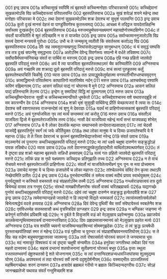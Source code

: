 001	इन्द्र उवाच
001a	कच्चित्सुखं स्वपिषि त्वं बृहस्पते कच्चिन्मनोज्ञाः परिचारकास्ते
001c	कच्चिद्देवानां सुखकामोऽसि विप्र कच्चिद्देवास्त्वां परिपालयन्ति
002	बृहस्पतिरुवाच
002a	सुखं शयेऽहं शयने महेन्द्र तथा मनोज्ञाः परिचारका मे
002c	तथा देवानां सुखकामोऽस्मि शक्र देवाश्च मां सुभृशं पालयन्ति
003	इन्द्र उवाच
003a	कुतो दुःखं मानसं देहजं वा पाण्डुर्विवर्णश्च कुतस्त्वमद्य
003c	आचक्ष्व मे तद्द्विज यावदेतान्निहन्मि सर्वांस्तव दुःखकर्तॄन्
004	बृहस्पतिरुवाच
004a	मरुत्तमाहुर्मघवन्यक्ष्यमाणं महायज्ञेनोत्तमदक्षिणेन
004c	तं संवर्तो याजयितेति मे श्रुतं तदिच्छामि न स तं याजयेत
005	इन्द्र उवाच
005a	सर्वान्कामाननुजातोऽसि विप्र यस्त्वं देवानां मन्त्रयसे पुरोधाः
005c	उभौ च ते जन्ममृत्यू व्यतीतौ किं संवर्तस्तव कर्ताऽद्य विप्र
006	बृहस्पतिरुवाच
006a	देवैः सह त्वमसुरान्सम्प्रणुद्य जिघांससेऽद्याप्युत सानुबन्धान्
006c	यं यं समृद्धं पश्यसि तत्र तत्र दुःखं सपत्नेषु समृद्धभावः
007a	अतोऽस्मि देवेन्द्र विवर्णरूपः सपत्नो मे वर्धते तन्निशम्य
007c	सर्वोपायैर्मघवन्संनियच्छ संवर्तं वा पार्थिवं वा मरुत्तम्
008	इन्द्र उवाच
008a	एहि गच्छ प्रहितो जातवेदो बृहस्पतिं परिदातुं मरुत्ते
008c	अयं वै त्वा याजयिता बृहस्पतिस्तथाऽमरं चैव करिष्यतीति
009	अग्निरुवाच
009a	अयं गच्छामि तव शक्राद्य दूतो बृहस्पतिं परिदातुं मरुत्ते
009c	वाचं सत्यां पुरुहूतस्य कर्तुं बृहस्पतेश्चापचितिं चिकीर्षुः
010	व्यास उवाच
010a	ततः प्रायाद्धूमकेतुर्महात्मा वनस्पतीन्वीरुधश्चावमृद्नन्
010c	कामाद्धिमान्ते परिवर्तमानः काष्ठातिगो मातरिश्वेव नर्दन्
011	मरुत्त उवाच
011a	आश्चर्यमद्य पश्यामि रूपिणं वह्निमागतम्
011c	आसनं सलिलं पाद्यं गां चोपानय वै मुने
012	अग्निरुवाच
012a	आसनं सलिलं पाद्यं प्रतिनन्दामि तेऽनघ
012c	इन्द्रेण तु समादिष्टं विद्धि मां दूतमागतम्
013	मरुत्त उवाच
013a	कच्चिच्छ्रीमान्देवराजः सुखी च कच्चिच्चास्मान्प्रीयते धूमकेतो
013c	कच्चिद्देवाश्चास्य वशे यथावत्तद्ब्रूहि त्वं मम कार्त्स्न्येन देव
014	अग्निरुवाच
014a	शक्रो भृशं सुसुखी पार्थिवेन्द्र प्रीतिं चेच्छत्यजरां वै त्वया सः
014c	देवाश्च सर्वे वशगास्तस्य राजन्सन्देशं त्वं शृणु मे देवराज्ञः
015a	यदर्थं मां प्राहिणोत्त्वत्सकाशं बृहस्पतिं परिदातुं मरुत्ते
015c	अयं गुरुर्याजयिता नृप त्वां मर्त्यं सन्तममरं त्वां करोतु
016	मरुत्त उवाच
016a	संवर्तोऽयं याजयिता द्विजो मे बृहस्पतेरञ्जलिरेष तस्य
016c	नासौ देवं याजयित्वा महेन्द्रं मर्त्यं सन्तं याजयन्नद्य शोभेत्
017	अग्निरुवाच
017a	ये वै लोका देवलोके महान्तः सम्प्राप्स्यसे तान्देवराजप्रसादात्
017c	त्वां चेदसौ याजयेद्वै बृहस्पतिर्नूनं स्वर्गं त्वं जयेः कीर्तियुक्तः
018a	तथा लोका मानुषा ये च दिव्याः प्रजापतेश्चापि ये वै महान्तः
018c	ते ते जिता देवराज्यं च कृत्स्नं बृहस्पतिश्चेद्याजयेत्त्वां नरेन्द्र
019	संवर्त उवाच
019a	माऽस्मानेवं त्वं पुनरागाः कथञ्चिद्बृहस्पतिं परिदातुं मरुत्ते
019c	मा त्वां धक्ष्ये चक्षुषा दारुणेन सङ्क्रुद्धोऽहं पावक तन्निबोध
020	व्यास उवाच
020a	ततो देवानगमद्धूमकेतुर्दाहाद्भीतो व्यथितोऽश्वत्थपर्णवत्
020c	तं वै दृष्ट्वा प्राह शक्रो महात्मा बृहस्पतेः सन्निधौ हव्यवाहम्
021a	यत्त्वं गतः प्रहितो जातवेदो बृहस्पतिं परिदातुं मरुत्ते
021c	तत्किं प्राह स नृपो यक्ष्यमाणः कच्चिद्वचः प्रतिगृह्णाति तच्च
022	अग्निरुवाच
022a	न ते वाचं रोचयते मरुत्तो बृहस्पतेरञ्जलिं प्राहिणोत्सः
022c	संवर्तो मां याजयितेत्यभीक्ष्णं पुनः पुनः स मया प्रोच्यमानः
023a	उवाचेदं मानुषा ये च दिव्याः प्रजापतेर्ये च लोका महान्तः
023c	तांश्चेल्लभेयं संविदं तेन कृत्वा तथाऽपि नेच्छेयमिति प्रतीतः
024	इन्द्र उवाच
024a	पुनर्भवान्पार्थिवं तं समेत्य वाक्यं मदीयं प्रापय स्वार्थयुक्तम्
024c	पुनर्यद्युक्तो न करिष्यते वचस्ततो वज्रं संप्रहर्ताऽस्मि तस्मै
025	अग्निरुवाच
025a	गन्धर्वराड्यात्वयं तत्र दूतो बिभेम्यहं वासव तत्र गन्तुम्
025c	संरब्धो मामब्रवीत्तीक्ष्णरोषः संवर्तो वाक्यं चरितब्रह्मचर्यः
026a	यद्यागच्छेः पुनरेवं कथञ्चिद्बृहस्पतिं परिदातुं मरुत्ते
026c	दहेयं त्वां चक्षुषा दारुणेन सङ्क्रुद्ध इत्येतदवैहि शक्र
027	इन्द्र उवाच
027a	त्वमेवान्यान्दहसे जातवेदो न हि त्वदन्यो विद्यते भस्मकर्ता
027c	त्वत्संस्पर्शात्सर्वलोको बिभेत्यश्रद्धेयं वदसे हव्यवाह
028	अग्निरुवाच
028a	दिवं देवेन्द्र पृथिवीं चैव सर्वां संवेष्टयेस्त्वं स्वबलेनैव शक्र
028c	एवंविधस्येह सतस्तवासौ कथं वृत्रस्त्रिदिवं प्राग्जहार
029	इन्द्र उवाच
029a	न चण्डिका जङ्गमा नो करेणुर्न वारिसोमं प्रपिबामि वह्ने
029c	न दुर्बले वै विसृजामि वज्रं को मेऽसुखाय प्रहरेन्मनुष्यः
030a	प्रव्राजयेयं कालकेयान्पृथिव्यामपाकर्षं दानवानन्तरिक्षात्
030c	दिवः प्रह्रादमवसानमानयं को मेऽसुखाय प्रहरेत मर्त्यः
031	अग्निरुवाच
031a	यत्र शर्यातिं च्यवनो याजयिष्यन्सहाश्विभ्यां सोममगृह्णदेकः
031c	तं त्वं क्रुद्धः प्रत्यषेधीः पुरस्ताच्छर्यातियज्ञं स्मर तं महेन्द्र
032a	वज्रं गृहीत्वा च पुरन्दर त्वं संप्राहार्षीश्च्यवनस्यातिघोरम्
032c	स ते विप्रः सह वज्रेण बाहुमपागृह्णात्तपसा जातमन्युः
033a	ततो रोषात्सर्वतो घोररूपं सपत्नं ते जनयामास भूयः
033c	मदं नामासुरं विश्वरूपं यं त्वं दृष्ट्वा चक्षुषी संन्यमीलः
034a	हनुरेका जगतीस्था तथैका दिवं गता महतो दानवस्य
034c	सहस्रं दन्तानां शतयोजनानां सुतीक्ष्णानां घोररूपं बभूव
035a	वृत्ताः स्थूला रजतस्तम्भवर्णा दंष्ट्राश्चतस्रो द्वे शते योजनानाम्
035c	स त्वां दन्तान्विदशन्नभ्यधावज्जिघांसया शूलमुद्यम्य घोरम्
036a	अपश्यस्त्वं तं तदा घोररूपं सर्वे त्वन्ये ददृशुर्दर्शनीयम्
036c	यस्माद्भीतः प्राञ्जलिस्त्वं महर्षिमागच्छेथाः शरणं दानवघ्न
037a	क्षत्रादेवं ब्रह्मबलं गरीयो न ब्रह्मतः किञ्चिदन्यद्गरीयः
037c	सोऽहं जानन्ब्रह्मतेजो यथावन्न संवर्तं गन्तुमिच्छामि शक्र

